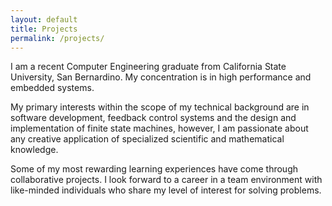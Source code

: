 ```yaml
---
layout: default
title: Projects 
permalink: /projects/
---
```


I am a recent Computer Engineering graduate from California State University, San Bernardino. My concentration is in high performance and embedded systems.

My primary interests within the scope of my technical background are in software development, feedback control systems and the design and implementation of finite state machines, however, I am passionate about any creative application of specialized scientific and mathematical knowledge. 

Some of my most rewarding learning experiences have come through collaborative projects. I look forward to a career in a team environment with like-minded individuals who share my level of interest for solving problems.